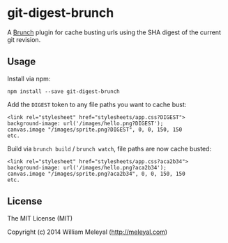 git-digest-brunch
=================

A [Brunch](http://brunch.io) plugin for cache busting urls using the SHA digest of the current git revision. 


## Usage

Install via npm:

    npm install --save git-digest-brunch

Add the `DIGEST` token to any file paths you want to cache bust:

    <link rel="stylesheet" href="stylesheets/app.css?DIGEST">
    background-image: url('/images/hello.png?DIGEST');
    canvas.image "/images/sprite.png?DIGEST", 0, 0, 150, 150
    etc.

Build via `brunch build` / `brunch watch`, file paths are now cache busted:

    <link rel="stylesheet" href="stylesheets/app.css?aca2b34">
    background-image: url('/images/hello.png?aca2b34');
    canvas.image "/images/sprite.png?aca2b34", 0, 0, 150, 150
    etc.


## License

The MIT License (MIT)

Copyright (c) 2014 William Meleyal (http://meleyal.com)
